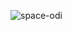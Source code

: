 ![space-odi](https://user-images.githubusercontent.com/2929078/184095832-05c96eba-985c-415f-ada3-7ee3c7fa8fae.svg)
